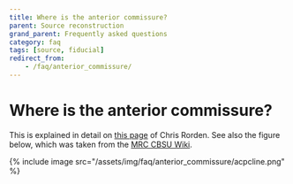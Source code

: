 ```yaml
---
title: Where is the anterior commissure?
parent: Source reconstruction
grand_parent: Frequently asked questions
category: faq
tags: [source, fiducial]
redirect_from:
    - /faq/anterior_commissure/
---
```


# Where is the anterior commissure?

This is explained in detail on [this page](http://people.cas.sc.edu/rorden/anatomy/na_ac.html) of Chris Rorden. See also the figure below, which was taken from the [MRC CBSU Wiki](http://imaging.mrc-cbu.cam.ac.uk/imaging/NeuroanatomyTutorial).

{% include image src="/assets/img/faq/anterior_commissure/acpcline.png" %}
